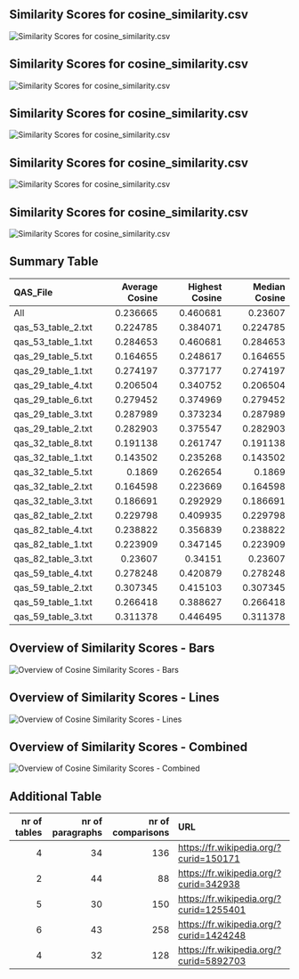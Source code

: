 ## Similarity Scores for cosine_similarity.csv
![Similarity Scores for cosine_similarity.csv](../cosine/qas_53/cosine_similarity.png)

## Similarity Scores for cosine_similarity.csv
![Similarity Scores for cosine_similarity.csv](../cosine/qas_29/cosine_similarity.png)

## Similarity Scores for cosine_similarity.csv
![Similarity Scores for cosine_similarity.csv](../cosine/qas_32/cosine_similarity.png)

## Similarity Scores for cosine_similarity.csv
![Similarity Scores for cosine_similarity.csv](../cosine/qas_82/cosine_similarity.png)

## Similarity Scores for cosine_similarity.csv
![Similarity Scores for cosine_similarity.csv](../cosine/qas_59/cosine_similarity.png)

## Summary Table
| QAS_File           |   Average Cosine |   Highest Cosine |   Median Cosine |
|:-------------------|-----------------:|-----------------:|----------------:|
| All                |         0.236665 |         0.460681 |        0.23607  |
| qas_53_table_2.txt |         0.224785 |         0.384071 |        0.224785 |
| qas_53_table_1.txt |         0.284653 |         0.460681 |        0.284653 |
| qas_29_table_5.txt |         0.164655 |         0.248617 |        0.164655 |
| qas_29_table_1.txt |         0.274197 |         0.377177 |        0.274197 |
| qas_29_table_4.txt |         0.206504 |         0.340752 |        0.206504 |
| qas_29_table_6.txt |         0.279452 |         0.374969 |        0.279452 |
| qas_29_table_3.txt |         0.287989 |         0.373234 |        0.287989 |
| qas_29_table_2.txt |         0.282903 |         0.375547 |        0.282903 |
| qas_32_table_8.txt |         0.191138 |         0.261747 |        0.191138 |
| qas_32_table_1.txt |         0.143502 |         0.235268 |        0.143502 |
| qas_32_table_5.txt |         0.1869   |         0.262654 |        0.1869   |
| qas_32_table_2.txt |         0.164598 |         0.223669 |        0.164598 |
| qas_32_table_3.txt |         0.186691 |         0.292929 |        0.186691 |
| qas_82_table_2.txt |         0.229798 |         0.409935 |        0.229798 |
| qas_82_table_4.txt |         0.238822 |         0.356839 |        0.238822 |
| qas_82_table_1.txt |         0.223909 |         0.347145 |        0.223909 |
| qas_82_table_3.txt |         0.23607  |         0.34151  |        0.23607  |
| qas_59_table_4.txt |         0.278248 |         0.420879 |        0.278248 |
| qas_59_table_2.txt |         0.307345 |         0.415103 |        0.307345 |
| qas_59_table_1.txt |         0.266418 |         0.388627 |        0.266418 |
| qas_59_table_3.txt |         0.311378 |         0.446495 |        0.311378 |

## Overview of Similarity Scores - Bars
![Overview of Cosine Similarity Scores - Bars](overview_similarity_bars.png)

## Overview of Similarity Scores - Lines
![Overview of Cosine Similarity Scores - Lines](overview_similarity_lines.png)

## Overview of Similarity Scores - Combined
![Overview of Cosine Similarity Scores - Combined](overview_similarity_combined.png)

## Additional Table
|   nr of tables |   nr of paragraphs |   nr of comparisons | URL                                     |
|---------------:|-------------------:|--------------------:|:----------------------------------------|
|              4 |                 34 |                 136 | https://fr.wikipedia.org/?curid=150171  |
|              2 |                 44 |                  88 | https://fr.wikipedia.org/?curid=342938  |
|              5 |                 30 |                 150 | https://fr.wikipedia.org/?curid=1255401 |
|              6 |                 43 |                 258 | https://fr.wikipedia.org/?curid=1424248 |
|              4 |                 32 |                 128 | https://fr.wikipedia.org/?curid=5892703 |

